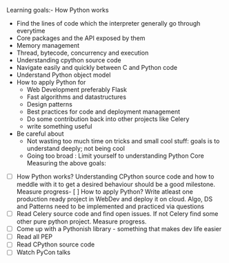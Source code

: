 Learning goals:- 
How Python works
- Find the lines of code which the interpreter generally go through everytime
- Core packages and the API exposed by them
- Memory management
- Thread, bytecode, concurrency and execution
- Understanding cpython source code
- Navigate easily and quickly between C and Python code
- Understand Python object model
- How to apply Python for
  - Web Development preferably Flask
  - Fast algorithms and datastructures
  - Design patterns
  - Best practices for code and deployment management
  - Do some contribution back into other projects like Celery
  - write something useful
- Be careful about
  - Not wasting too much time on tricks and small cool stuff: goals is to understand deeply; not being cool
  - Going too broad : Limit yourself to understanding Python Core
Measuring the above goals:
- [ ] How Python works? Understanding CPython source code and how to meddle with it to get a desired behaviour should be a good milestone. 
Measure progress- [ ] How to apply Python? Write atleast one production ready project in WebDev and deploy it on cloud. Algo, DS and Patterns need to be implemented and practiced via questions
- [ ] Read Celery source code and find open issues. If not Celery find some other pure python project. Measure progress.
- [ ] Come up with a Pythonish library - something that makes dev life easier
- [ ] Read all PEP
- [ ] Read CPython source code
- [ ] Watch PyCon talks
